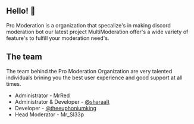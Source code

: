 ## Hello! 👋
Pro Moderation is a organization that specalize's in making discord moderation bot our latest project MultiModeration offer's a wide variety of feature's to fulfill your moderation need's.

## The team
The team behind the Pro Moderation Organization are very talented individuals brining you the best user experience and good support at all times.

* Administrator - MrRed
* Administrator & Developer - [@sharaalt](https://github.com/sharaalt)
* Developer - [@theeuphoniumking](https://github.com/theeuphoniumking)
* Head Moderator - Mr_Sl33p

<!--

**Here are some ideas to get you started:**

🙋‍♀️ A short introduction - what is your organization all about?
🌈 Contribution guidelines - how can the community get involved?
👩‍💻 Useful resources - where can the community find your docs? Is there anything else the community should know?
🍿 Fun facts - what does your team eat for breakfast?
🧙 Remember, you can do mighty things with the power of [Markdown](https://docs.github.com/github/writing-on-github/getting-started-with-writing-and-formatting-on-github/basic-writing-and-formatting-syntax)
-->
